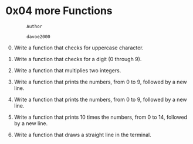 #			0x04 more Functions


			Author

			davoe2000

0.  Write a function that checks for uppercase character.

1.  Write a function that checks for a digit (0 through 9).

2.  Write a function that multiplies two integers.

3.  Write a function that prints the numbers, from 0 to 9, followed by a new line.

4.  Write a function that prints the numbers, from 0 to 9, followed by a new line.

5.  Write a function that prints 10 times the numbers, from 0 to 14, followed by a new line.

6.  Write a function that draws a straight line in the terminal.
